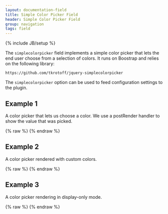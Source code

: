 ```yaml
---
layout: documentation-field
title: Simple Color Picker Field
header: Simple Color Picker Field
group: navigation
tags: field
---
```

{% include JB/setup %}

The ```simplecolorpicker``` field implements a simple color picker that lets the end user choose from a selection of
colors.  It runs on Boostrap and relies on the following library:

    https://github.com/tkrotoff/jquery-simplecolorpicker
    
The <code>simplecolorpicker</code> option can be used to feed configuration settings to the plugin.

<!-- INCLUDE_API_DOCS: simplecolorpicker -->


## Example 1
A color picker that lets us choose a color.  We use a postRender handler to show the value that was picked.
<div id="field1"> </div>
{% raw %}
<script type="text/javascript" id="field1-script">
$("#field1").alpaca({
    "data": "#bb9977",
    "schema": {
        "type": "string"
    },
    "options": {
        "type": "simplecolorpicker"
    },
    "postRender": function(control) {
        var showColorFn = function() {        
            $("#color1").remove();
            if (control.getValue()) {
                $(control.getFieldEl()).after("<div id='color1'>The selected color is: " + control.getValue() + "</div>");
            }
        };
        control.on("change", function() {
            showColorFn();
        });
        showColorFn();
    }
});
</script>
{% endraw %}

## Example 2
A color picker rendered with custom colors.
<div id="field2"> </div>
{% raw %}
<script type="text/javascript" id="field2-script">
$("#field2").alpaca({
    "data": "#a4bdfc",
    "schema": {
        "type": "string"
    },
    "options": {
        "type": "simplecolorpicker",
        "colors": [{
            "value": "#a4bdfc",
            "label": "Blue"
        }, {
            "value": "#7ae7bf",
            "label": "Green"
        }, {
            "value": "#ff887c",
            "label": "Red"
        }, {
            "value": "#fafafa",
            "label": "White"        
        }, {
            "value": "#000000",
            "label": "Black"        
        }]
    }
});
</script>
{% endraw %}

## Example 3
A color picker rendering in display-only mode.
<div id="field3"> </div>
{% raw %}
<script type="text/javascript" id="field3-script">
$("#field3").alpaca({
    "data": "#bb9977",
    "view": "bootstrap-display",
    "options": {
        "label": "The selected color is",
        "type": "simplecolorpicker"
    }
});
</script>
{% endraw %}